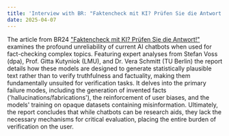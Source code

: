 ```yaml
---
title: 'Interview with BR: "Faktencheck mit KI? Prüfen Sie die Antwort!"'
date: 2025-04-07
---
```

<!--more-->

The article from BR24 ["Faktencheck mit KI? Prüfen Sie die Antwort!"](https://www.br.de/nachrichten/netzwelt/faktencheck-mit-ki-pruefen-sie-die-antwort,UpgkXye) examines the profound unreliability of current AI chatbots when used for fact-checking complex topics. Featuring expert analyses from Stefan Voss (dpa), Prof. Gitta Kutyniok (LMU), and Dr. Vera Schmitt (TU Berlin) the report details how these models are designed to generate statistically plausible text rather than to verify truthfulness and factuality, making them fundamentally unsuited for verification tasks. It delves into the primary failure modes, including the generation of invented facts ('hallucinations/fabrications'), the reinforcement of user biases, and the models' training on opaque datasets containing misinformation. Ultimately, the report concludes that while chatbots can be research aids, they lack the necessary mechanisms for critical evaluation, placing the entire burden of verification on the user.
